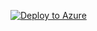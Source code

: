 [![Deploy to Azure](https://aka.ms/deploytoazurebutton)](https://portal.azure.com/#create/Microsoft.Template/uri/https%3A%2F%2Fraw.githubusercontent.com%2Fglennlearnsstuff%2Fdeploy-cra-arm%2Fmaster%2Fazuredeploy.json%3Ftoken%3DAFA3MSRZPBQC2IC6JTULJZC67Y3BM)
